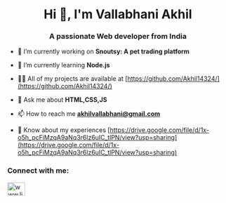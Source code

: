 <h1 align="center">Hi 👋, I'm Vallabhani Akhil</h1>
<h3 align="center">A passionate Web developer from India</h3>

- 🔭 I’m currently working on **Snoutsy: A pet trading platform**

- 🌱 I’m currently learning **Node.js**

- 👨‍💻 All of my projects are available at [https://github.com/Akhil14324/](https://github.com/Akhil14324/)

- 💬 Ask me about **HTML,CSS,JS**

- 📫 How to reach me **akhilvallabhani@gmail.com**

- 📄 Know about my experiences [https://drive.google.com/file/d/1x-o5h_pcFiMzqA9aNq3r6lz6uIC_tlPN/view?usp=sharing](https://drive.google.com/file/d/1x-o5h_pcFiMzqA9aNq3r6lz6uIC_tlPN/view?usp=sharing)

<h3 align="left">Connect with me:</h3>
<p align="left">
<a href="https://linkedin.com/in/www.linkedin.com/in/akhilvallabhani" target="blank"><img align="center" src="https://raw.githubusercontent.com/rahuldkjain/github-profile-readme-generator/master/src/images/icons/Social/linked-in-alt.svg" alt="www.linkedin.com/in/akhilvallabhani/" height="30" width="40" /></a>
</p>



